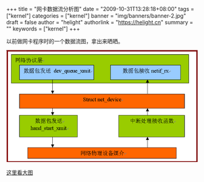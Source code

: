+++
title = "网卡数据流分析图"
date = "2009-10-31T13:28:18+08:00"
tags = ["kernel"]
categories = ["kernel"]
banner = "img/banners/banner-2.jpg"
draft = false
author = "helight"
authorlink = "https://helight.cn"
summary = ""
keywords = ["kernel"]
+++

以前做网卡程序时的一个数据流图，拿出来晒晒。
<!--more-->

![](../../imgs/2009/10/netdevice.png)

[这里看大图](../../imgs/2009/10/netdevice.png)